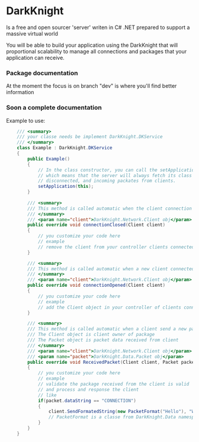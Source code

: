 # DarkKnight
Is a free and open sourcer 'server' writen in C# .NET prepared to support a massive virtual world

You will be able to build your application using the DarkKnight that will proportional scalability to manage all connections and packages that your application can receive.

### Package documentation
At the moment the focus is on branch "dev" is where you'll find better information

### Soon a complete documentation

Example to use:

```c#
    /// <summary>
    /// your classe needs be implement DarkKnight.DKService
    /// </summary>
    class Example : DarkKnight.DKService
    {
        public Example()
        {
            // In the class constructor, you can call the setApplication method by passing the class itself, 
            // which means that the server will always fetch its class as a control controller for new connected, 
            // disconnected, and incoming packates from clients.
            setApplication(this);
        }
        
        /// <summary>
        /// This method is called automatic when the client connection is closed
        /// </summary>
        /// <param name="client">DarkKnight.Network.Client obj</param>
        public override void connectionClosed(Client client)
        {
            // you customize your code here
            // example
            // remove the client from your controller clients connecteds
        }

        /// <summary>
        /// This method is called automatic when a new client connected with the server
        /// </summary>
        /// <param name="client">DarkKnight.Network.Client obj</param>
        public override void connectionOpened(Client client)
        {
            // you customize your code here
            // example
            // add the Client object in your controller of clients connecteds
        }

        /// <summary>
        /// This method is called automatic when a client send a new package to the server
        /// The Client object is client owner of package
        /// The Packet object is packet data received from client
        /// </summary>
        /// <param name="client">DarkKnight.Network.Client obj</param>
        /// <param name="packet">DarkKnight.Data.Packet obj</param>
        public override void ReceivedPacket(Client client, Packet packet)
        {
            // you customize your code here
            // example
            // validate the package received from the client is valid
            // and process and response the client
            // like
            if(packet.dataString == "CONNECTION")
            {
                client.SendFormatedString(new PacketFormat("Hello"), "World!");
                // PacketFormat is a classe from DarkKnight.Data namespace
            }
        }
    }
 ```
